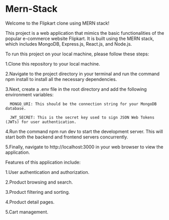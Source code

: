 # Mern-Stack
Welcome to the Flipkart clone using MERN stack!

This project is a web application that mimics the basic functionalities of the popular e-commerce website Flipkart. 
It is built using the MERN stack, which includes MongoDB, Express.js, React.js, and Node.js.

To run this project on your local machine, please follow these steps:

1.Clone this repository to your local machine.

2.Navigate to the project directory in your terminal and run the command npm install to install all the necessary dependencies.

3.Next, create a .env file in the root directory and add the following environment variables:

      MONGO_URI: This should be the connection string for your MongoDB database.
      
      JWT_SECRET: This is the secret key used to sign JSON Web Tokens (JWTs) for user authentication.
      
4.Run the command npm run dev to start the development server. This will start both the backend and frontend servers concurrently.

5.Finally, navigate to http://localhost:3000 in your web browser to view the application.

Features of this application include:

1.User authentication and authorization.

2.Product browsing and search.

3.Product filtering and sorting.

4.Product detail pages.

5.Cart management.






